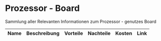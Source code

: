 # Prozessor - Board
Sammlung aller Relevanten Informationen zum Prozessor - genutzes Board

| Name | Beschreibung | Vorteile | Nachteile | Kosten | Link | 
| :--: | :----------: | :------: | :-------: | :----: | :--: |